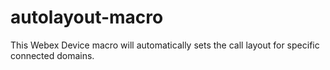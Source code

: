 # autolayout-macro
This Webex Device macro will automatically sets the call layout for specific connected domains.
